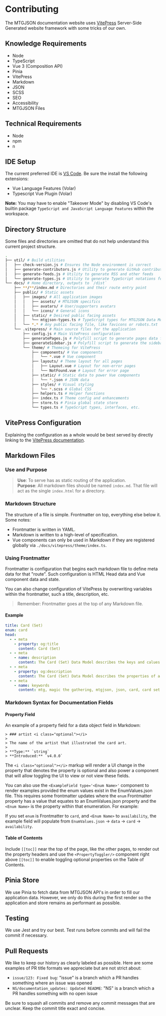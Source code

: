 # Contributing

The MTGJSON documentation website uses [VitePress](https://vitepress.vuejs.org/) Server-Side Generated website framework with some tricks of our own.

## Knowledge Requirements

- Node
- TypeScript
- Vue 3 (Composition API)
- Pinia
- VitePress
- Markdown
- JSON
- SCSS
- SEO
- Accessibility
- MTGJSON Files

## Technical Requirements

- Node
- npm
- n

## IDE Setup

The current preferred IDE is [VS Code](https://code.visualstudio.com/). Be sure the install the following extensions:

- Vue Language Features (Volar)
- Typescript Vue Plugin (Volar)

**Note:** You may have to enable "Takeover Mode" by disabling VS Code's builtin package `TypeScript and JavaScript Language Features` within the workspace.

## Directory Structure

Some files and directories are omitted that do not help understand this current project structure.

```sh
.
├── util/ # Build utilities
│   ├── check-version.js # Ensures the Node environment is correct
│   ├── generate-contributors.js # Utility to generate GitHub contributors JSON
│   ├── generate-feeds.js # Utility to generate RSS and other feeds
│   └── generate-types.js # Utility to generate TypeScript notations for documentation
└── docs/ # Home directory, outputs to `/dist`
    ├── **/**/index.md # Directories and their route entry point
    ├── public/ # Static assets
    │   ├── images/ # All application images
    │   │   ├── assets/ # MTGJSON specifics
    │   │   ├── avatars/ # User/supporters avatars
    │   │   └── icons/ # General icons
    │   ├── static/ # Desired public facing assets
    │   │   └── mtgjson-types.ts # TypeScript types for MTGJSON Data Models
    │   └── *.* # Any public facing file, like favicons or robots.txt
    └── .vitepress/ # Main source files for the application
        ├── config.js # Main VitePress configuration
        ├── generatePages.js # Polyfill script to generate pages data for search
        ├── generateSidebar.js # Polyfill script to generate the sidebar heirarchy
        └── theme/ # Themeing for VitePress
            ├── components/ # Vue components
            │   └── *.vue # Vue component
            ├── layouts/ # Theme layout for all pages
            │   ├── Layout.vue # Layout for non-error pages
            │   └── NotFound.vue # Layout for error page
            ├── static/ # Static data to power Vue components
            │   └── *.json # JSON data
            ├── styles/ # Visual styling
            │   └── *.scss # Global CSS
            ├── helpers.ts # Helper functions
            ├── index.ts # Theme config and enhancements
            ├── store.ts # Pinia global state store
            └── types.ts # TypeScript types, interfaces, etc.
```

## VitePress Configuration

Explaining the configuration as a whole would be best served by directly linking to the [VitePress documentation](https://vitepress.vuejs.org/config/introduction.html).

## Markdown Files

### Use and Purpose

> **Use**: To serve has as static routing of the application.  
> **Purpose**: All markdown files should be named `index.md`. That file will act as the single `index.html` for a directory.

### Markdown Structure

The structure of a file is simple. Frontmatter on top, everything else below it. Some notes:

- Frontmatter is written in YAML.
- Markdown is written to a high-level of specification.
- Vue components can only be used in Markdown if they are registered globally via `./docs/vitepress/theme/index.ts`.

### Using Frontmatter

Frontmatter is configuration that begins each markdown file to define meta data for that "route". Such configuration is HTML Head data and Vue component data and state.

You can also change configuration of VitePress by overwriting variables within the frontmatter, such a title, description, etc.

> Remember: Frontmatter goes at the top of any Markdown file.

#### Example

```yaml
title: Card (Set)
enum: card
head:
  - - meta
    - property: og:title
      content: Card (Set)
  - - meta
    - name: description
      content: The Card (Set) Data Model describes the keys and calues of a single card in a set.
  - - meta
    - property: og:description
      content: The Card (Set) Data Model describes the properties of a single card in a set.
  - - meta
    - name: keywords
      content: mtg, magic the gathering, mtgjson, json, card, card set
```

### Markdown Syntax for Documentation Fields

#### Property Field

An example of a property field for a data object field in Markdown:

```
> ### artist <i class="optional"></i>
>
> The name of the artist that illustrated the card art.  
>
> **Type:** `string`
> **Introduced:** `v4.0.0`
```

The `<i class="optional"></i>` markup will render a UI change in the property that denotes the property is optional and also power a component that will allow toggling the UI to view or not view these fields.

You can also use the `<ExampleField type='<Enum Name>'` component to render examples provided the enum values exist in the EnumValues.json file. This requires some frontmatter updates where the `enum` Frontmatter property has a value that equates to an EnumValues.json property and the `<Enum Name>` is the property within that enumeration. For example:

If you set `enum` is Frontmatter to `card`, and `<Enum Name>` to `availability`, the example field will populate from `EnumValues.json` -> `data` -> `card` -> `availability`.

#### Table of Contents

Include `[[toc]]` near the top of the page, like the other pages, to render out the property headers and use the `<PropertyToggler/>` component right above `[[toc]]` to enable toggling optional properties on the Table of Contents.

## Pinia Store

We use Pinia to fetch data from MTGJSON API's in order to fill our application data. However, we only do this during the first render so the application and store remains as performant as possible.

## Testing

We use Jest and try our best. Test runs before commits and will fail the commit if necessary.

## Pull Requests

We like to keep our history as clearly labeled as possible. Here are some examples of PR title formats we appreciate but are not strict about:

- `issue/123: Fixed bug`: "issue" is a branch which a PR handles something where an issue was opened
- `NS/documentation_updates: Updated README`: "NS" is a branch which a PR handles something with no open issue

Be sure to squash all commits and remove any commit messages that are unclear. Keep the commit title exact and concise.
